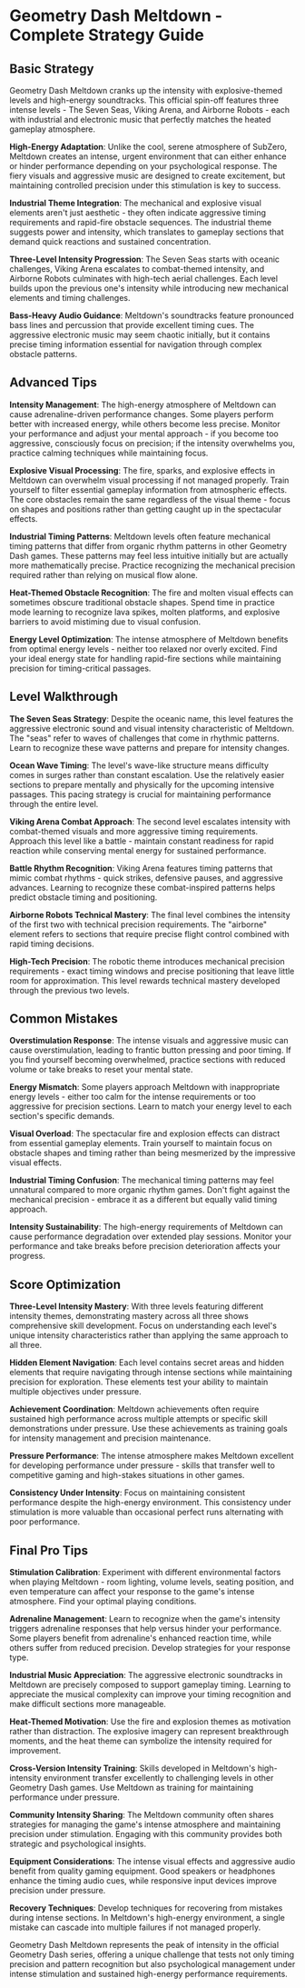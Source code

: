 # Geometry Dash Meltdown - Complete Strategy Guide

## Basic Strategy

Geometry Dash Meltdown cranks up the intensity with explosive-themed levels and high-energy soundtracks. This official spin-off features three intense levels - The Seven Seas, Viking Arena, and Airborne Robots - each with industrial and electronic music that perfectly matches the heated gameplay atmosphere.

**High-Energy Adaptation**: Unlike the cool, serene atmosphere of SubZero, Meltdown creates an intense, urgent environment that can either enhance or hinder performance depending on your psychological response. The fiery visuals and aggressive music are designed to create excitement, but maintaining controlled precision under this stimulation is key to success.

**Industrial Theme Integration**: The mechanical and explosive visual elements aren't just aesthetic - they often indicate aggressive timing requirements and rapid-fire obstacle sequences. The industrial theme suggests power and intensity, which translates to gameplay sections that demand quick reactions and sustained concentration.

**Three-Level Intensity Progression**: The Seven Seas starts with oceanic challenges, Viking Arena escalates to combat-themed intensity, and Airborne Robots culminates with high-tech aerial challenges. Each level builds upon the previous one's intensity while introducing new mechanical elements and timing challenges.

**Bass-Heavy Audio Guidance**: Meltdown's soundtracks feature pronounced bass lines and percussion that provide excellent timing cues. The aggressive electronic music may seem chaotic initially, but it contains precise timing information essential for navigation through complex obstacle patterns.

## Advanced Tips

**Intensity Management**: The high-energy atmosphere of Meltdown can cause adrenaline-driven performance changes. Some players perform better with increased energy, while others become less precise. Monitor your performance and adjust your mental approach - if you become too aggressive, consciously focus on precision; if the intensity overwhelms you, practice calming techniques while maintaining focus.

**Explosive Visual Processing**: The fire, sparks, and explosive effects in Meltdown can overwhelm visual processing if not managed properly. Train yourself to filter essential gameplay information from atmospheric effects. The core obstacles remain the same regardless of the visual theme - focus on shapes and positions rather than getting caught up in the spectacular effects.

**Industrial Timing Patterns**: Meltdown levels often feature mechanical timing patterns that differ from organic rhythm patterns in other Geometry Dash games. These patterns may feel less intuitive initially but are actually more mathematically precise. Practice recognizing the mechanical precision required rather than relying on musical flow alone.

**Heat-Themed Obstacle Recognition**: The fire and molten visual effects can sometimes obscure traditional obstacle shapes. Spend time in practice mode learning to recognize lava spikes, molten platforms, and explosive barriers to avoid mistiming due to visual confusion.

**Energy Level Optimization**: The intense atmosphere of Meltdown benefits from optimal energy levels - neither too relaxed nor overly excited. Find your ideal energy state for handling rapid-fire sections while maintaining precision for timing-critical passages.

## Level Walkthrough

**The Seven Seas Strategy**: Despite the oceanic name, this level features the aggressive electronic sound and visual intensity characteristic of Meltdown. The "seas" refer to waves of challenges that come in rhythmic patterns. Learn to recognize these wave patterns and prepare for intensity changes.

**Ocean Wave Timing**: The level's wave-like structure means difficulty comes in surges rather than constant escalation. Use the relatively easier sections to prepare mentally and physically for the upcoming intensive passages. This pacing strategy is crucial for maintaining performance through the entire level.

**Viking Arena Combat Approach**: The second level escalates intensity with combat-themed visuals and more aggressive timing requirements. Approach this level like a battle - maintain constant readiness for rapid reaction while conserving mental energy for sustained performance.

**Battle Rhythm Recognition**: Viking Arena features timing patterns that mimic combat rhythms - quick strikes, defensive pauses, and aggressive advances. Learning to recognize these combat-inspired patterns helps predict obstacle timing and positioning.

**Airborne Robots Technical Mastery**: The final level combines the intensity of the first two with technical precision requirements. The "airborne" element refers to sections that require precise flight control combined with rapid timing decisions.

**High-Tech Precision**: The robotic theme introduces mechanical precision requirements - exact timing windows and precise positioning that leave little room for approximation. This level rewards technical mastery developed through the previous two levels.

## Common Mistakes

**Overstimulation Response**: The intense visuals and aggressive music can cause overstimulation, leading to frantic button pressing and poor timing. If you find yourself becoming overwhelmed, practice sections with reduced volume or take breaks to reset your mental state.

**Energy Mismatch**: Some players approach Meltdown with inappropriate energy levels - either too calm for the intense requirements or too aggressive for precision sections. Learn to match your energy level to each section's specific demands.

**Visual Overload**: The spectacular fire and explosion effects can distract from essential gameplay elements. Train yourself to maintain focus on obstacle shapes and timing rather than being mesmerized by the impressive visual effects.

**Industrial Timing Confusion**: The mechanical timing patterns may feel unnatural compared to more organic rhythm games. Don't fight against the mechanical precision - embrace it as a different but equally valid timing approach.

**Intensity Sustainability**: The high-energy requirements of Meltdown can cause performance degradation over extended play sessions. Monitor your performance and take breaks before precision deterioration affects your progress.

## Score Optimization

**Three-Level Intensity Mastery**: With three levels featuring different intensity themes, demonstrating mastery across all three shows comprehensive skill development. Focus on understanding each level's unique intensity characteristics rather than applying the same approach to all three.

**Hidden Element Navigation**: Each level contains secret areas and hidden elements that require navigating through intense sections while maintaining precision for exploration. These elements test your ability to maintain multiple objectives under pressure.

**Achievement Coordination**: Meltdown achievements often require sustained high performance across multiple attempts or specific skill demonstrations under pressure. Use these achievements as training goals for intensity management and precision maintenance.

**Pressure Performance**: The intense atmosphere makes Meltdown excellent for developing performance under pressure - skills that transfer well to competitive gaming and high-stakes situations in other games.

**Consistency Under Intensity**: Focus on maintaining consistent performance despite the high-energy environment. This consistency under stimulation is more valuable than occasional perfect runs alternating with poor performance.

## Final Pro Tips

**Stimulation Calibration**: Experiment with different environmental factors when playing Meltdown - room lighting, volume levels, seating position, and even temperature can affect your response to the game's intense atmosphere. Find your optimal playing conditions.

**Adrenaline Management**: Learn to recognize when the game's intensity triggers adrenaline responses that help versus hinder your performance. Some players benefit from adrenaline's enhanced reaction time, while others suffer from reduced precision. Develop strategies for your response type.

**Industrial Music Appreciation**: The aggressive electronic soundtracks in Meltdown are precisely composed to support gameplay timing. Learning to appreciate the musical complexity can improve your timing recognition and make difficult sections more manageable.

**Heat-Themed Motivation**: Use the fire and explosion themes as motivation rather than distraction. The explosive imagery can represent breakthrough moments, and the heat theme can symbolize the intensity required for improvement.

**Cross-Version Intensity Training**: Skills developed in Meltdown's high-intensity environment transfer excellently to challenging levels in other Geometry Dash games. Use Meltdown as training for maintaining performance under pressure.

**Community Intensity Sharing**: The Meltdown community often shares strategies for managing the game's intense atmosphere and maintaining precision under stimulation. Engaging with this community provides both strategic and psychological insights.

**Equipment Considerations**: The intense visual effects and aggressive audio benefit from quality gaming equipment. Good speakers or headphones enhance the timing audio cues, while responsive input devices improve precision under pressure.

**Recovery Techniques**: Develop techniques for recovering from mistakes during intense sections. In Meltdown's high-energy environment, a single mistake can cascade into multiple failures if not managed properly.

Geometry Dash Meltdown represents the peak of intensity in the official Geometry Dash series, offering a unique challenge that tests not only timing precision and pattern recognition but also psychological management under intense stimulation and sustained high-energy performance requirements.